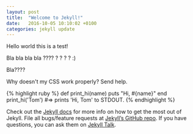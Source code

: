 ```yaml
---
layout: post
title:  "Welcome to Jekyll!"
date:   2016-10-05 10:10:02 +0100
categories: jekyll update
---
```

Hello world this is a test!

Bla bla bla bla ???? ? ? ? ? :)

Bla????

Why doesn't my CSS work properly? Send help.

{% highlight ruby %}
def print_hi(name)
  puts "Hi, #{name}"
end
print_hi('Tom')
#=> prints 'Hi, Tom' to STDOUT.
{% endhighlight %}

Check out the [Jekyll docs][jekyll-docs] for more info on how to get the most out of Jekyll. File all bugs/feature requests at [Jekyll’s GitHub repo][jekyll-gh]. If you have questions, you can ask them on [Jekyll Talk][jekyll-talk].

[jekyll-docs]: http://jekyllrb.com/docs/home
[jekyll-gh]:   https://github.com/jekyll/jekyll
[jekyll-talk]: https://talk.jekyllrb.com/
